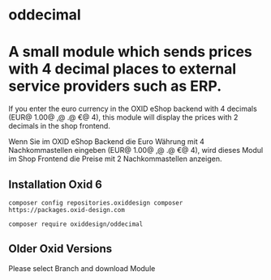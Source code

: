 # oddecimal
<h1>A small module which sends prices with 4 decimal places to external service providers such as ERP.</h1>

<p>If you enter the euro currency in the OXID eShop backend with 4 decimals (EUR@ 1.00@ ,@ .@ €@ 4), this module will display the prices with 2 decimals in the shop frontend.</p>

<p>Wenn Sie im OXID eShop Backend die Euro Währung mit 4 Nachkommastellen eingeben (EUR@ 1.00@ ,@ .@ €@ 4), wird dieses Modul im Shop Frontend die Preise mit 2 Nachkommastellen anzeigen.<p> 


<h2>Installation Oxid 6</h2>
<p><code>composer config repositories.oxiddesign composer https://packages.oxid-design.com</code></p>
<p><code>composer require oxiddesign/oddecimal</code></p>

<h2>Older Oxid Versions</h2>
<p>Please select Branch and download Module</p>
